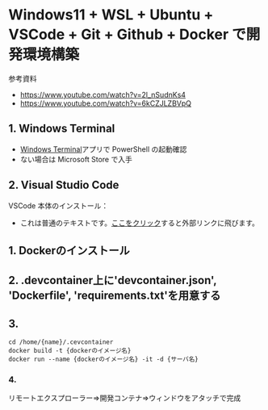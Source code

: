 # Windows11 + WSL + Ubuntu + VSCode + Git + Github + Docker で開発環境構築
参考資料
* <https://www.youtube.com/watch?v=2l_nSudnKs4>
* <https://www.youtube.com/watch?v=6kCZJLZBVpQ>

## 1. Windows Terminal
* [Windows Terminal](https://apps.microsoft.com/detail/9n0dx20hk701?hl=ja-jp&gl=JP)アプリで PowerShell の起動確認
* ない場合は Microsoft Store で入手

## 2. Visual Studio Code
VSCode 本体のインストール：
* これは普通のテキストです。<a href="https://example.com" style="text-decoration: underline;">ここをクリック</a>すると外部リンクに飛びます。

## 1. Dockerのインストール
## 2. .devcontainer上に'devcontainer.json', 'Dockerfile', 'requirements.txt'を用意する
## 3. 
```
cd /home/{name}/.cevcontainer
docker build -t {dockerのイメージ名}
docker run --name {dockerのイメージ名} -it -d {サーバ名}
```
### 4.
リモートエクスプローラー⇒開発コンテナ⇒ウィンドウをアタッチで完成
